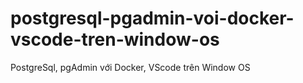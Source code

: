 # postgresql-pgadmin-voi-docker-vscode-tren-window-os
PostgreSql, pgAdmin với Docker, VScode trên Window OS
